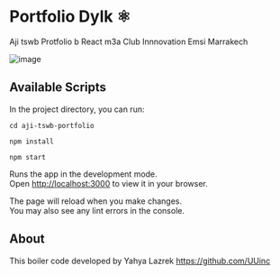 # Portfolio Dylk ⚛️

Aji tswb Protfolio b React m3a Club Innnovation Emsi Marrakech

![image](https://github.com/club-innovation/aji-tswb-portfolio/assets/63449913/660d4377-2810-438c-aec0-d40883fb2970)


## Available Scripts

In the project directory, you can run:

```
cd aji-tswb-portfolio
```

```
npm install
```

```
npm start
```

Runs the app in the development mode.\
Open [http://localhost:3000](http://localhost:3000) to view it in your browser.

The page will reload when you make changes.\
You may also see any lint errors in the console.

## About
This boiler code developed by Yahya Lazrek
https://github.com/UUinc
